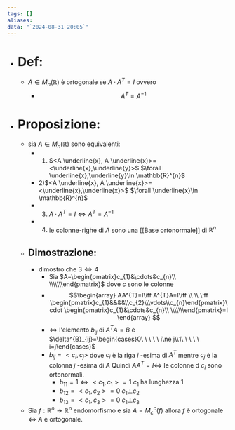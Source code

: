 ```yaml
---
tags: []
aliases: 
data: "`2024-08-31 20:05`"
---
```

- # Def:
	- $A\in M_{n}(\mathbb{R})$ è ortogonale se $A\cdot A^{T}=I$ ovvero 
		- $$A^{T}=A^{-1}$$
- # Proposizione:
	- sia $A\in M_{n}(\mathbb{R})$ sono equivalenti:
		- 1) $<A \underline{x}, A \underline{x}>=<\underline{x},\underline{y}>$   $\forall \underline{x},\underline{y}\in \mathbb{R}^{n}$
		- 2)$<A \underline{x}, A \underline{x}>=<\underline{x},\underline{x}>$   $\forall \underline{x}\in \mathbb{R}^{n}$
		- 3) $A\cdot A^{T}=I \iff A^{T}=A^{-1}$
		- 4) le colonne-righe di $A$ sono una [[Base ortonormale]] di $\mathbb{R}^{n}$ 
	- ## Dimostrazione:
		- dimostro che $3\iff 4$ 
			- Sia $A=\begin{pmatrix}c_{1}&\cdots&c_{n}\\ \\\\\\\end{pmatrix}$ dove $c$ sono le colonne 
			- $$\begin{array} AA^{T}=I\iff A^{T}A=I\iff \\ \\ \iff \begin{pmatrix}c_{1}&&&&\\c_{2}\\\vdots\\c_{n}\end{pmatrix}\cdot \begin{pmatrix}c_{1}&\cdots&c_{n}\\ \\\\\\\end{pmatrix}=I \end{array} $$
			- $\iff$ l'elemento $b_{ij}$ di $A^{T}A=B$ è $\delta^{B}_{ij}=\begin{cases}0\ \ \  \ \ i\ne j\\1\ \ \ \ \ i=j\end{cases}$ 
			- $b_{ij}=<c_{i},c_{j}>$ dove $c_{i}$ è la riga $i$ -esima di $A^{T}$ mentre $c_{j}$ è la colonna $j$ -esima di $A$ Quindi  $AA^{T}=I \iff$ le colonne d $c_{i}$ sono ortonormali. 
				- $b_{11}=1 \iff <c_{1},c_{1}>=1$ $c_{1}$ ha lunghezza 1
				- $b_{12}=<c_{1},c_{2}>=0$  $c_{1}\bot c_{2}$
				- $b_{13}=<c_{1},c_{3}>=0$  $c_{1}\bot c_{3}$
	- Sia $f:\mathbb{R}^{n} \to \mathbb{R}^{n}$ endomorfismo e sia $A=M_{c}^{c}(f)$ allora $f$ è ortogonale $\iff$ $A$ è ortogonale.